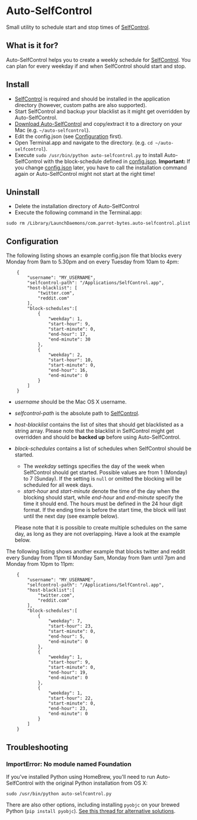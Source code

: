# Auto-SelfControl

Small utility to schedule start and stop times of [SelfControl](http://selfcontrolapp.com).

## What is it for?
Auto-SelfControl helps you to create a weekly schedule for [SelfControl](http://selfcontrolapp.com).
You can plan for every weekday if and when SelfControl should start and stop.


## Install
- [SelfControl](http://selfcontrolapp.com) is required and should be installed in the application directory (however, custom paths are also supported).
- Start SelfControl and backup your blacklist as it might get overridden by Auto-SelfControl.
- [Download Auto-SelfControl](../../archive/master.zip) and copy/extract it to a directory on your Mac (e.g. `~/auto-selfcontrol`).
- Edit the config.json (see [Configuration](#configuration) first).
- Open Terminal.app and navigate to the directory. (e.g. `cd ~/auto-selfcontrol`).
- Execute `sudo /usr/bin/python auto-selfcontrol.py` to install Auto-SelfControl with the block-schedule defined in [config.json](config.json). __Important:__ If you change [config.json](config.json) later, you have to call the installation command again or Auto-SelfControl might not start at the right time!


## Uninstall
- Delete the installation directory of Auto-SelfControl
- Execute the following command in the Terminal.app:
```
sudo rm /Library/LaunchDaemons/com.parrot-bytes.auto-selfcontrol.plist
```

## Configuration
The following listing shows an example config.json file that blocks every Monday from 9am to 5.30pm and on every Tuesday from 10am to 4pm:
```
    {
        "username": "MY_USERNAME",
        "selfcontrol-path": "/Applications/SelfControl.app",
        "host-blacklist": [
            "twitter.com",
            "reddit.com"
        ],
        "block-schedules":[
            {
                "weekday": 1,
                "start-hour": 9,
                "start-minute": 0,
                "end-hour": 17,
                "end-minute": 30
            },
            {
                "weekday": 2,
                "start-hour": 10,
                "start-minute": 0,
                "end-hour": 16,
                "end-minute": 0
            }
        ]
    }
```
- _username_ should be the Mac OS X username.
- _selfcontrol-path_ is the absolute path to [SelfControl](http://selfcontrolapp.com).
- _host-blacklist_ contains the list of sites that should get blacklisted as a string array. Please note that the blacklist in SelfControl might get overridden and should be __backed up__ before using Auto-SelfControl.
- _block-schedules_ contains a list of schedules when SelfControl should be started.
    * The _weekday_ settings specifies the day of the week when SelfControl should get started. Possible values are from 1 (Monday) to 7 (Sunday). If the setting is `null` or omitted the blocking will be scheduled for all week days.
    * _start-hour_ and _start-minute_ denote the time of the day when the blocking should start, while _end-hour_ and _end-minute_ specify the time it should end. The hours must be defined in the 24 hour digit format. If the ending time is before the start time, the block will last until the next day (see example below).

    Please note that it is possible to create multiple schedules on the same day, as long as they are not overlapping. Have a look at the example below.

The following listing shows another example that blocks twitter and reddit every Sunday from 11pm til Monday 5am, Monday from 9am until 7pm and Monday from 10pm to 11pm:
```
    {
        "username": "MY_USERNAME",
        "selfcontrol-path": "/Applications/SelfControl.app",
        "host-blacklist":[
            "twitter.com",
            "reddit.com"
        ],
        "block-schedules":[
            {
                "weekday": 7,
                "start-hour": 23,
                "start-minute": 0,
                "end-hour": 5,
                "end-minute": 0
            },
            {
                "weekday": 1,
                "start-hour": 9,
                "start-minute": 0,
                "end-hour": 19,
                "end-minute": 0
            },
            {
                "weekday": 1,
                "start-hour": 22,
                "start-minute": 0,
                "end-hour": 23,
                "end-minute": 0
            }
        ]
    }
```

## Troubleshooting

### ImportError: No module named Foundation

If you've installed Python using HomeBrew, you'll need to run Auto-SelfControl with the original Python installation from OS X:

    sudo /usr/bin/python auto-selfcontrol.py
    
There are also other options, including installing `pyobjc` on your brewed Python (`pip install pyobjc`). [See this thread for alternative solutions](https://stackoverflow.com/questions/1614648/importerror-no-module-named-foundation#1616361).
